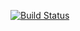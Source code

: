 [![Build Status](http://drone.asppj.top/api/badges/asppj/01reactdemo/status.svg)](http://drone.asppj.top/asppj/01reactdemo)
